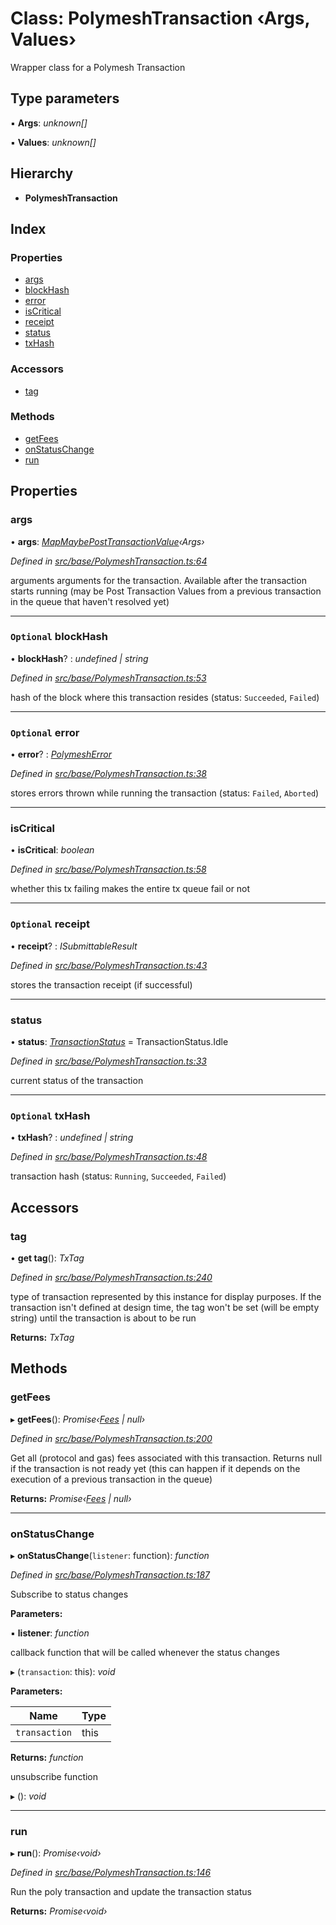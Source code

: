 # Class: PolymeshTransaction ‹**Args, Values**›

Wrapper class for a Polymesh Transaction

## Type parameters

▪ **Args**: *unknown[]*

▪ **Values**: *unknown[]*

## Hierarchy

* **PolymeshTransaction**

## Index

### Properties

* [args](base.polymeshtransaction.md#args)
* [blockHash](base.polymeshtransaction.md#optional-blockhash)
* [error](base.polymeshtransaction.md#optional-error)
* [isCritical](base.polymeshtransaction.md#iscritical)
* [receipt](base.polymeshtransaction.md#optional-receipt)
* [status](base.polymeshtransaction.md#status)
* [txHash](base.polymeshtransaction.md#optional-txhash)

### Accessors

* [tag](base.polymeshtransaction.md#tag)

### Methods

* [getFees](base.polymeshtransaction.md#getfees)
* [onStatusChange](base.polymeshtransaction.md#onstatuschange)
* [run](base.polymeshtransaction.md#run)

## Properties

###  args

• **args**: *[MapMaybePostTransactionValue](../modules/types.md#mapmaybeposttransactionvalue)‹Args›*

*Defined in [src/base/PolymeshTransaction.ts:64](https://github.com/PolymathNetwork/polymesh-sdk/blob/73feada/src/base/PolymeshTransaction.ts#L64)*

arguments arguments for the transaction. Available after the transaction starts running
(may be Post Transaction Values from a previous transaction in the queue that haven't resolved yet)

___

### `Optional` blockHash

• **blockHash**? : *undefined | string*

*Defined in [src/base/PolymeshTransaction.ts:53](https://github.com/PolymathNetwork/polymesh-sdk/blob/73feada/src/base/PolymeshTransaction.ts#L53)*

hash of the block where this transaction resides (status: `Succeeded`, `Failed`)

___

### `Optional` error

• **error**? : *[PolymeshError](../modules/base.md#polymesherror)*

*Defined in [src/base/PolymeshTransaction.ts:38](https://github.com/PolymathNetwork/polymesh-sdk/blob/73feada/src/base/PolymeshTransaction.ts#L38)*

stores errors thrown while running the transaction (status: `Failed`, `Aborted`)

___

###  isCritical

• **isCritical**: *boolean*

*Defined in [src/base/PolymeshTransaction.ts:58](https://github.com/PolymathNetwork/polymesh-sdk/blob/73feada/src/base/PolymeshTransaction.ts#L58)*

whether this tx failing makes the entire tx queue fail or not

___

### `Optional` receipt

• **receipt**? : *ISubmittableResult*

*Defined in [src/base/PolymeshTransaction.ts:43](https://github.com/PolymathNetwork/polymesh-sdk/blob/73feada/src/base/PolymeshTransaction.ts#L43)*

stores the transaction receipt (if successful)

___

###  status

• **status**: *[TransactionStatus](../enums/types.transactionstatus.md)* = TransactionStatus.Idle

*Defined in [src/base/PolymeshTransaction.ts:33](https://github.com/PolymathNetwork/polymesh-sdk/blob/73feada/src/base/PolymeshTransaction.ts#L33)*

current status of the transaction

___

### `Optional` txHash

• **txHash**? : *undefined | string*

*Defined in [src/base/PolymeshTransaction.ts:48](https://github.com/PolymathNetwork/polymesh-sdk/blob/73feada/src/base/PolymeshTransaction.ts#L48)*

transaction hash (status: `Running`, `Succeeded`, `Failed`)

## Accessors

###  tag

• **get tag**(): *TxTag*

*Defined in [src/base/PolymeshTransaction.ts:240](https://github.com/PolymathNetwork/polymesh-sdk/blob/73feada/src/base/PolymeshTransaction.ts#L240)*

type of transaction represented by this instance for display purposes.
If the transaction isn't defined at design time, the tag won't be set (will be empty string) until the transaction is about to be run

**Returns:** *TxTag*

## Methods

###  getFees

▸ **getFees**(): *Promise‹[Fees](../interfaces/types.fees.md) | null›*

*Defined in [src/base/PolymeshTransaction.ts:200](https://github.com/PolymathNetwork/polymesh-sdk/blob/73feada/src/base/PolymeshTransaction.ts#L200)*

Get all (protocol and gas) fees associated with this transaction. Returns null
if the transaction is not ready yet (this can happen if it depends on the execution of a
previous transaction in the queue)

**Returns:** *Promise‹[Fees](../interfaces/types.fees.md) | null›*

___

###  onStatusChange

▸ **onStatusChange**(`listener`: function): *function*

*Defined in [src/base/PolymeshTransaction.ts:187](https://github.com/PolymathNetwork/polymesh-sdk/blob/73feada/src/base/PolymeshTransaction.ts#L187)*

Subscribe to status changes

**Parameters:**

▪ **listener**: *function*

callback function that will be called whenever the status changes

▸ (`transaction`: this): *void*

**Parameters:**

Name | Type |
------ | ------ |
`transaction` | this |

**Returns:** *function*

unsubscribe function

▸ (): *void*

___

###  run

▸ **run**(): *Promise‹void›*

*Defined in [src/base/PolymeshTransaction.ts:146](https://github.com/PolymathNetwork/polymesh-sdk/blob/73feada/src/base/PolymeshTransaction.ts#L146)*

Run the poly transaction and update the transaction status

**Returns:** *Promise‹void›*

